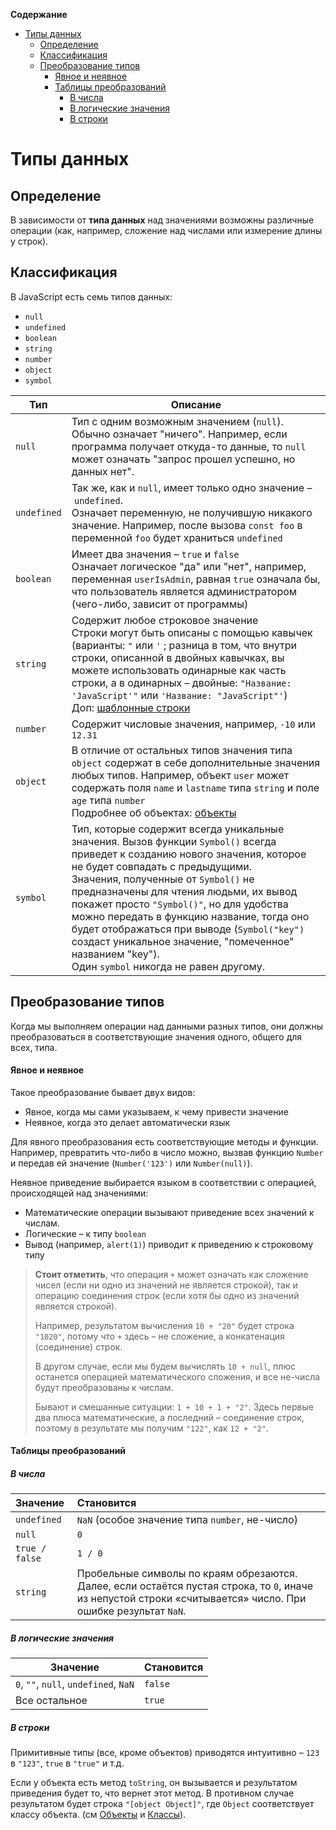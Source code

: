 <!-- START doctoc generated TOC please keep comment here to allow auto update -->
<!-- DON'T EDIT THIS SECTION, INSTEAD RE-RUN doctoc TO UPDATE -->
**Содержание**

- [Типы данных](#%D1%82%D0%B8%D0%BF%D1%8B-%D0%B4%D0%B0%D0%BD%D0%BD%D1%8B%D1%85)
  - [Определение](#%D0%BE%D0%BF%D1%80%D0%B5%D0%B4%D0%B5%D0%BB%D0%B5%D0%BD%D0%B8%D0%B5)
  - [Классификация](#%D0%BA%D0%BB%D0%B0%D1%81%D1%81%D0%B8%D1%84%D0%B8%D0%BA%D0%B0%D1%86%D0%B8%D1%8F)
  - [Преобразование типов](#%D0%BF%D1%80%D0%B5%D0%BE%D0%B1%D1%80%D0%B0%D0%B7%D0%BE%D0%B2%D0%B0%D0%BD%D0%B8%D0%B5-%D1%82%D0%B8%D0%BF%D0%BE%D0%B2)
      - [Явное и неявное](#%D1%8F%D0%B2%D0%BD%D0%BE%D0%B5-%D0%B8-%D0%BD%D0%B5%D1%8F%D0%B2%D0%BD%D0%BE%D0%B5)
      - [Таблицы преобразований](#%D1%82%D0%B0%D0%B1%D0%BB%D0%B8%D1%86%D1%8B-%D0%BF%D1%80%D0%B5%D0%BE%D0%B1%D1%80%D0%B0%D0%B7%D0%BE%D0%B2%D0%B0%D0%BD%D0%B8%D0%B9)
        - [В числа](#%D0%B2-%D1%87%D0%B8%D1%81%D0%BB%D0%B0)
        - [В логические значения](#%D0%B2-%D0%BB%D0%BE%D0%B3%D0%B8%D1%87%D0%B5%D1%81%D0%BA%D0%B8%D0%B5-%D0%B7%D0%BD%D0%B0%D1%87%D0%B5%D0%BD%D0%B8%D1%8F)
        - [В строки](#%D0%B2-%D1%81%D1%82%D1%80%D0%BE%D0%BA%D0%B8)

<!-- END doctoc generated TOC please keep comment here to allow auto update -->

# Типы данных

## Определение

В зависимости от **типа данных** над значениями возможны различные операции (как, например, сложение над числами или измерение длины у строк).  

## Классификация

В JavaScript есть семь типов данных: 

- `null`
- `undefined`
- `boolean`
- `string`
- `number`
- `object`
- `symbol`

| Тип         | Описание                                                     |
| ----------- | ------------------------------------------------------------ |
| `null`      | Тип с одним возможным значением (`null`). <br />Обычно означает "ничего". Например, если программа получает откуда-то данные, то `null` может означать "запрос прошел успешно, но данных нет". |
| `undefined` | Так же, как и `null`, имеет только одно значение – `undefined`. <br />Означает переменную, не получившую никакого значение. Например, после вызова `const foo` в переменной `foo` будет храниться `undefined` |
| `boolean`   | Имеет два значения – `true` и `false`<br />Означает логическое "да" или "нет", например, переменная `userIsAdmin`, равная `true` означала бы, что пользователь является администратором (чего-либо, зависит от программы) |
| `string`    | Содержит любое строковое значение<br />Строки могут быть описаны с помощью кавычек (варианты: `"` или `'` ; разница в том, что внутри строки, описанной в двойных кавычках, вы можете использовать одинарные как часть строки, а в одинарных – двойные: `"Название: 'JavaScript'"` или `'Название: "JavaScript"'`)<br />Доп: [шаблонные строки](template_strings.md) |
| `number`    | Содержит числовые значения, например, `-10` или `12.31`      |
| `object`    | В отличие от остальных типов значения типа `object` содержат в себе дополнительные значения любых типов. Например, объект `user` может содержать поля `name` и `lastname` типа `string` и поле `age` типа `number` <br />Подробнее об объектах: [объекты](objects.md) |
| `symbol`    | Тип, которые содержит всегда уникальные значения. Вызов функции `Symbol()` всегда приведет к созданию нового значения, которое не будет совпадать с предыдущими.<br />Значения, полученные от `Symbol()` не предназначены для чтения людьми, их вывод покажет просто `"Symbol()"`, но для удобства можно передать в функцию название, тогда оно будет отображаться при выводе (`Symbol("key")` создаст уникальное значение, "помеченное" названием "key").<br />Один `symbol` никогда не равен другому. |

## Преобразование типов

Когда мы выполняем операции над данными разных типов, они должны преобразоваться в соответствующие значения одного, общего для всех, типа. 

#### Явное и неявное

Такое преобразование бывает двух видов:

* Явное, когда мы сами указываем, к чему привести значение 
* Неявное, когда это делает автоматически язык

Для явного преобразования есть соответствующие методы и функции. Например, превратить что-либо в число можно, вызвав функцию `Number` и передав ей значение (`Number('123')` или `Number(null)`). 

Неявное приведение выбирается языком в соответствии с операцией, происходящей над значениями:

* Математические операции вызывают приведение всех значений к числам. 
* Логические – к типу `boolean`
* Вывод (например, `alert(1)`) приводит к приведению к строковому типу

> **Стоит отметить**, что операция `+` может означать как сложение чисел (если ни одно из значений не является строкой), так и операцию соединения строк (если хотя бы одно из значений является строкой).
>
> Например, результатом вычисления `10 + "20"` будет строка `"1020"`, потому что `+` здесь – не сложение, а конкатенация (соединение) строк.
>
> В другом случае, если мы будем вычислять `10 + null`, плюс останется операцией математического сложения, и все не-числа будут преобразованы к числам. 
>
> Бывают и смешанные ситуации: `1 + 10 + 1 + "2"`. Здесь первые два плюса математические, а последний – соединение строк, поэтому в результате мы получим `"122"`, как `12 + "2"`. 

#### Таблицы преобразований

##### В числа

| Значение       | Становится                                                   |
| :------------- | :----------------------------------------------------------- |
| `undefined`    | `NaN` (особое значение типа `number`, не-число)              |
| `null`         | `0`                                                          |
| `true / false` | `1 / 0`                                                      |
| `string`       | Пробельные символы по краям обрезаются. Далее, если остаётся пустая строка, то `0`, иначе из непустой строки «считывается» число. При ошибке результат `NaN`. |

##### В логические значения

| Значение                              | Становится |
| ------------------------------------- | ---------- |
| `0`, `""`, `null`, `undefined`, `NaN` | `false`    |
| Все остальное                         | `true`     |

##### В строки

Примитивные типы (все, кроме объектов) приводятся интуитивно – `123` в `"123"`, `true` в `"true"` и т.д. 

Если у объекта есть метод `toString`, он вызывается и результатом приведения будет то, что вернет этот метод. В противном случае результатом будет строка `"[object Object]"`, где `Object` соответствует классу объекта. (см [Объекты](objects.md) и [Классы](classes.md)). 

